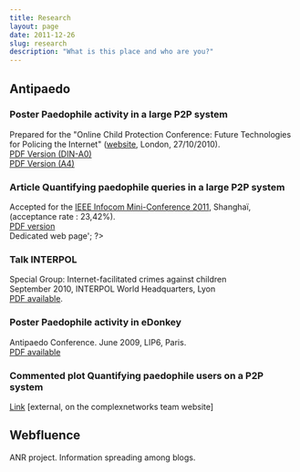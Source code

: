 ```yaml
---
title: Research
layout: page
date: 2011-12-26
slug: research
description: "What is this place and who are you?"
---
```

<h2 class="annee">Antipaedo</h2>

<div class="cours">
<h3 class="intitule"><span class="niveau">Poster</span>
Paedophile activity in a large P2P system</h3>
<p class="contenu">
Prepared for the "Online Child Protection Conference: Future Technologies for Policing the Internet" 
(<a href="www.comp.lancs.ac.uk/isis">website</a>, London, 27/10/2010).<br/>
<a href="me/files/poster_PaedophileActivityInALargeP2PSystem.pdf">PDF Version (DIN-A0)</a>
<br/>
<a href="me/files/poster_PaedophileActivityInALargeP2PSystem_A4.pdf">PDF Version (A4)</a>
</p>
</div>

<div class="cours">
<h3 class="intitule"><span class="niveau">Article</span>
Quantifying paedophile queries in a large P2P system</h3>
<p class="contenu">
Accepted for the <a href="http://www.ieee-infocom.org/">IEEE Infocom Mini-Conference 2011</a>, Shanghaï, (acceptance rate : 23,42%). <br/>
<a href="me/files/InfocomMC11_LatapyMagnienFournier_QuantifyingPaedophileQueriesP2P.pdf">PDF version</a> <br/>
<?php echo '<a href="index.php?lang='.$lang.'&amp;cat='.$cat.'&amp;page=quantifying&amp;color='.$color.'">Dedicated web page</a>'; ?>
</p>
</div>

<div class="cours">
<h3 class="intitule"><span class="niveau">Talk</span>
INTERPOL</h3>
<p class="contenu">
Special Group: Internet-facilitated crimes against children<br/>
September 2010, INTERPOL World Headquarters, Lyon <br/>
<a href="me/files/QuantifyingPaedoP2P_Interpol_Fournier.pdf">PDF available</a>.
</p>
</div>

<div class="cours">
<h3 class="intitule"><span class="niveau">Poster</span>
Paedophile activity in eDonkey</h3>
<p class="contenu">
Antipaedo Conference. June 2009, LIP6, Paris.<br/>
<a href="me/files/poster_TracingPaedoUsersEDonkeyKeywords.pdf">PDF available</a>
</p>
</div>
<div class="cours">
<h3 class="intitule"><span class="niveau">Commented plot</span>
Quantifying paedophile users on a P2P system</h3>
<p class="contenu">
<a href="http://complexnetworks.fr/plots.php?plot_id=53" target="_blank">Link</a> [external, on the complexnetworks team website]
</p>
</div>

<h2 class="annee">Webfluence</h2>
<div class="cours">
<p class="contenu">
ANR project. Information spreading among blogs.
</p>
</div>

